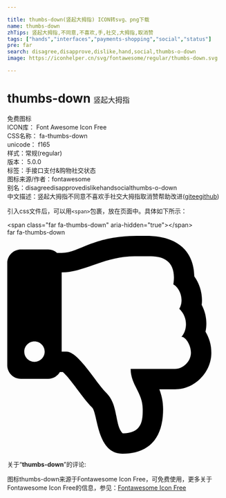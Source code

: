 ```yaml
---

title: thumbs-down(竖起大拇指) ICON转svg、png下载
name: thumbs-down
zhTips: 竖起大拇指,不同意,不喜欢,手,社交,大拇指,取消赞
tags: ["hands","interfaces","payments-shopping","social","status"]
pre: far
search: disagree,disapprove,dislike,hand,social,thumbs-o-down
image: https://iconhelper.cn/svg/fontawesome/regular/thumbs-down.svg

---
```


# thumbs-down  <small style="font-size: 60%;font-weight: 100">竖起大拇指</small>


<div class="detail-page">
<p>
<span><span class="badge-success badge">免费图标</span> </span>
<br/>
<span>
ICON库：
<span class="badge-secondary badge">Font Awesome Icon Free</span> 
</span>
<br/>
<span>
CSS名称：
<span class="badge-secondary badge">fa-thumbs-down</span> 
</span>
<br/>
<span>
unicode：
<span class="badge-secondary badge">f165</span> 
<copy-btn content='f165' btn-title=""></copy-btn>
<copy-btn :content='String.fromCodePoint(parseInt("f165", 16))' btn-title="复制U"></copy-btn>
</span><br/><span>样式：<span class="badge-light badge">常规(regular)</span></span>
<br/>
<span>
版本：
<span class="badge-secondary badge">5.0.0</span> 
</span><br/><span>标签：<span class="badge-light badge"><router-link to="/tags/hands.html">手</router-link></span><span class="badge-light badge"><router-link to="/tags/interfaces.html">接口</router-link></span><span class="badge-light badge"><router-link to="/tags/payments-shopping.html">支付&购物</router-link></span><span class="badge-light badge"><router-link to="/tags/social.html">社交</router-link></span><span class="badge-light badge"><router-link to="/tags/status.html">状态</router-link></span></span>
<br/>
<span>图标来源/作者：<span class="badge-light badge">fontawesome</span></span> 
<br/>
<span>别名：<span class="badge-light badge">disagree</span><span class="badge-light badge">disapprove</span><span class="badge-light badge">dislike</span><span class="badge-light badge">hand</span><span class="badge-light badge">social</span><span class="badge-light badge">thumbs-o-down</span></span><br/><span class="zh-detail">中文描述：<span class="badge-primary badge">竖起大拇指</span><span class="badge-primary badge">不同意</span><span class="badge-primary badge">不喜欢</span><span class="badge-primary badge">手</span><span class="badge-primary badge">社交</span><span class="badge-primary badge">大拇指</span><span class="badge-primary badge">取消赞</span><span class="help-link"><span>帮助改进</span>(<a href="https://gitee.com/liuwave/icon-helper/edit/master/json/fontawesome/regular/thumbs-down.json" target="_blank" rel="noopener noreferrer">gitee</a><a href="https://github.com/liuwave/icon-helper/edit/master/json/fontawesome/regular/thumbs-down.json" target="_blank" rel="noopener noreferrer">github</a></span>)</span><br/>
</p>
</div>
<div class="alert alert-dark">
  <i class="far fa-thumbs-down fa-xs"></i>
  <i class="far fa-thumbs-down fa-sm"></i>
  <i class="far fa-thumbs-down fa-lg"></i>
  <i class="far fa-thumbs-down fa-2x"></i>
  <i class="far fa-thumbs-down fa-3x"></i>
  <i class="far fa-thumbs-down fa-5x"></i>
  <i class="far fa-thumbs-down fa-7x"></i>
</div>
<div>
  <p>引入css文件后，可以用<code>&lt;span&gt;</code>包裹，放在页面中。具体如下所示：    
  </p>
  <div class="alert alert-primary" style="font-size: 14px">
    &lt;span class="far fa-thumbs-down" aria-hidden="true"&gt;&lt;/span&gt;
    <copy-btn content='<span class="far fa-thumbs-down" aria-hidden="true"></span>'></copy-btn>
  </div>
  <div class="alert alert-secondary">
    <i class="far fa-thumbs-down"
    style="font-size: 24px"
    aria-hidden="true"></i> far fa-thumbs-down
    <copy-btn content="far fa-thumbs-down" btn-title="复制图标名称"></copy-btn>
  </div>
</div>
<div id="svg" class="svg-wrap">
<svg xmlns="http://www.w3.org/2000/svg" viewBox="0 0 512 512"><path d="M466.27 225.31c4.674-22.647.864-44.538-8.99-62.99 2.958-23.868-4.021-48.565-17.34-66.99C438.986 39.423 404.117 0 327 0c-7 0-15 .01-22.22.01C201.195.01 168.997 40 128 40h-10.845c-5.64-4.975-13.042-8-21.155-8H32C14.327 32 0 46.327 0 64v240c0 17.673 14.327 32 32 32h64c11.842 0 22.175-6.438 27.708-16h7.052c19.146 16.953 46.013 60.653 68.76 83.4 13.667 13.667 10.153 108.6 71.76 108.6 57.58 0 95.27-31.936 95.27-104.73 0-18.41-3.93-33.73-8.85-46.54h36.48c48.602 0 85.82-41.565 85.82-85.58 0-19.15-4.96-34.99-13.73-49.84zM64 296c-13.255 0-24-10.745-24-24s10.745-24 24-24 24 10.745 24 24-10.745 24-24 24zm330.18 16.73H290.19c0 37.82 28.36 55.37 28.36 94.54 0 23.75 0 56.73-47.27 56.73-18.91-18.91-9.46-66.18-37.82-94.54C206.9 342.89 167.28 272 138.92 272H128V85.83c53.611 0 100.001-37.82 171.64-37.82h37.82c35.512 0 60.82 17.12 53.12 65.9 15.2 8.16 26.5 36.44 13.94 57.57 21.581 20.384 18.699 51.065 5.21 65.62 9.45 0 22.36 18.91 22.27 37.81-.09 18.91-16.71 37.82-37.82 37.82z"/></svg>
</div>
<detail full-name='fa-thumbs-down'></detail>
<div class="icon-detail__container">
<p>关于“<b>thumbs-down</b>”的评论:</p>
</div>
<Vssue title="关于“thumbs-down”的评论" />    
<div><p>图标thumbs-down来源于Fontawesome Icon Free，可免费使用，更多关于  Fontawesome Icon Free的信息，参见：<a target="_blank" href="https://iconhelper.cn/fontawesome.html">Fontawesome Icon Free</a>
</p></div>
